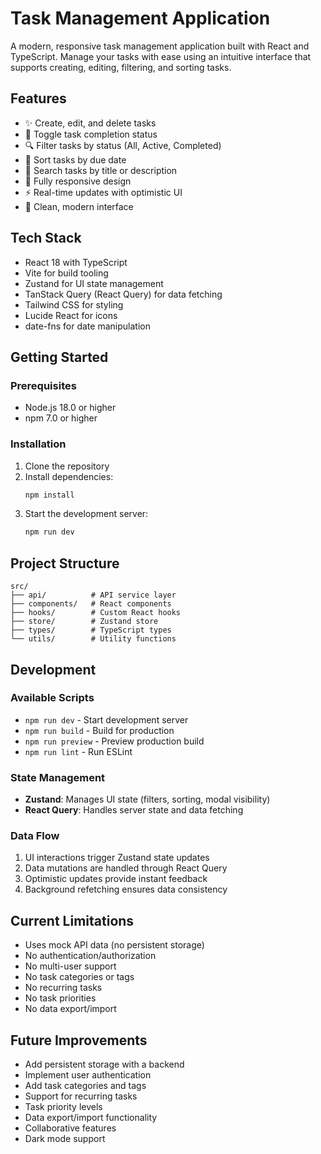 # Task Management Application

A modern, responsive task management application built with React and TypeScript. Manage your tasks with ease using an intuitive interface that supports creating, editing, filtering, and sorting tasks.

## Features

- ✨ Create, edit, and delete tasks
- 🔄 Toggle task completion status
- 🔍 Filter tasks by status (All, Active, Completed)
- 📅 Sort tasks by due date
- 🔎 Search tasks by title or description
- 📱 Fully responsive design
- ⚡ Real-time updates with optimistic UI
- 🎨 Clean, modern interface

## Tech Stack

- React 18 with TypeScript
- Vite for build tooling
- Zustand for UI state management
- TanStack Query (React Query) for data fetching
- Tailwind CSS for styling
- Lucide React for icons
- date-fns for date manipulation

## Getting Started

### Prerequisites

- Node.js 18.0 or higher
- npm 7.0 or higher

### Installation

1. Clone the repository
2. Install dependencies:
   ```bash
   npm install
   ```
3. Start the development server:
   ```bash
   npm run dev
   ```

## Project Structure

```
src/
├── api/          # API service layer
├── components/   # React components
├── hooks/        # Custom React hooks
├── store/        # Zustand store
├── types/        # TypeScript types
└── utils/        # Utility functions
```

## Development

### Available Scripts

- `npm run dev` - Start development server
- `npm run build` - Build for production
- `npm run preview` - Preview production build
- `npm run lint` - Run ESLint

### State Management

- **Zustand**: Manages UI state (filters, sorting, modal visibility)
- **React Query**: Handles server state and data fetching

### Data Flow

1. UI interactions trigger Zustand state updates
2. Data mutations are handled through React Query
3. Optimistic updates provide instant feedback
4. Background refetching ensures data consistency

## Current Limitations

- Uses mock API data (no persistent storage)
- No authentication/authorization
- No multi-user support
- No task categories or tags
- No recurring tasks
- No task priorities
- No data export/import

## Future Improvements

- Add persistent storage with a backend
- Implement user authentication
- Add task categories and tags
- Support for recurring tasks
- Task priority levels
- Data export/import functionality
- Collaborative features
- Dark mode support
